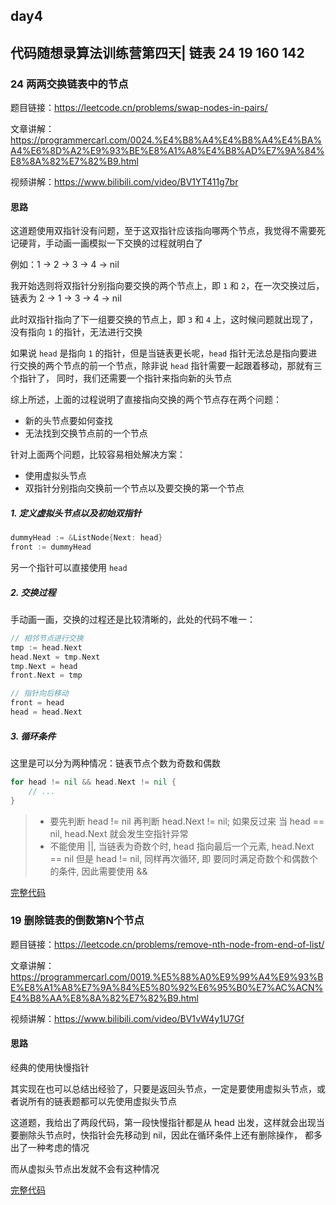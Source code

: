 ## day4

## 代码随想录算法训练营第四天| 链表 24 19 160 142

### 24 两两交换链表中的节点

题目链接：https://leetcode.cn/problems/swap-nodes-in-pairs/

文章讲解：https://programmercarl.com/0024.%E4%B8%A4%E4%B8%A4%E4%BA%A4%E6%8D%A2%E9%93%BE%E8%A1%A8%E4%B8%AD%E7%9A%84%E8%8A%82%E7%82%B9.html

视频讲解：https://www.bilibili.com/video/BV1YT411g7br

#### 思路
这道题使用双指针没有问题，至于这双指针应该指向哪两个节点，我觉得不需要死记硬背，手动画一画模拟一下交换的过程就明白了

例如：1 -> 2 -> 3 -> 4 -> nil

我开始选则将双指针分别指向要交换的两个节点上，即 `1` 和 `2`，在一次交换过后，链表为 2 -> 1 -> 3 -> 4 -> nil

此时双指针指向了下一组要交换的节点上，即 `3` 和 `4` 上，这时候问题就出现了，没有指向 `1` 的指针，无法进行交换

如果说 `head` 是指向 `1` 的指针，但是当链表更长呢，`head` 指针无法总是指向要进行交换的两个节点的前一个节点，除非说 `head` 指针需要一起跟着移动，那就有三个指针了，
同时，我们还需要一个指针来指向新的头节点

综上所述，上面的过程说明了直接指向交换的两个节点存在两个问题：

- 新的头节点要如何查找
- 无法找到交换节点前的一个节点

针对上面两个问题，比较容易相处解决方案：

- 使用虚拟头节点
- 双指针分别指向交换前一个节点以及要交换的第一个节点

##### 1. 定义虚拟头节点以及初始双指针
```go
dummyHead := &ListNode{Next: head}
front := dummyHead
```
另一个指针可以直接使用 `head`

##### 2. 交换过程
手动画一画，交换的过程还是比较清晰的，此处的代码不唯一：
```go
// 相邻节点进行交换
tmp := head.Next
head.Next = tmp.Next
tmp.Next = head
front.Next = tmp

// 指针向后移动
front = head
head = head.Next
```

##### 3. 循环条件
这里是可以分为两种情况：链表节点个数为奇数和偶数
```go
for head != nil && head.Next != nil {
    // ...
}
```
> - 要先判断 head != nil 再判断 head.Next != nil; 如果反过来 当 head == nil, head.Next 就会发生空指针异常
> - 不能使用 ||, 当链表为奇数个时, head 指向最后一个元素, head.Next == nil 但是 head != nil, 同样再次循环, 即 要同时满足奇数个和偶数个的条件, 因此需要使用 &&

[完整代码](https://github.com/hd2yao/leetcode/tree/master/training/day4/0024_swap_nodes_in_pairs.go)


### 19 删除链表的倒数第N个节点

题目链接：https://leetcode.cn/problems/remove-nth-node-from-end-of-list/

文章讲解：https://programmercarl.com/0019.%E5%88%A0%E9%99%A4%E9%93%BE%E8%A1%A8%E7%9A%84%E5%80%92%E6%95%B0%E7%AC%ACN%E4%B8%AA%E8%8A%82%E7%82%B9.html

视频讲解：https://www.bilibili.com/video/BV1vW4y1U7Gf

#### 思路
经典的使用快慢指针

其实现在也可以总结出经验了，只要是返回头节点，一定是要使用虚拟头节点，或者说所有的链表题都可以先使用虚拟头节点

这道题，我给出了两段代码，第一段快慢指针都是从 head 出发，这样就会出现当要删除头节点时，快指针会先移动到 nil，因此在循环条件上还有删除操作，
都多出了一种考虑的情况

而从虚拟头节点出发就不会有这种情况

[完整代码](https://github.com/hd2yao/leetcode/tree/master/training/day4/0019_remove_nth_node_from_end_of_list.go)
